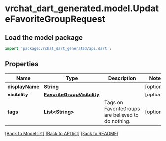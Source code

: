 # vrchat_dart_generated.model.UpdateFavoriteGroupRequest

## Load the model package
```dart
import 'package:vrchat_dart_generated/api.dart';
```

## Properties
Name | Type | Description | Notes
------------ | ------------- | ------------- | -------------
**displayName** | **String** |  | [optional] 
**visibility** | [**FavoriteGroupVisibility**](FavoriteGroupVisibility.md) |  | [optional] 
**tags** | **List&lt;String&gt;** | Tags on FavoriteGroups are believed to do nothing. | [optional] 

[[Back to Model list]](../README.md#documentation-for-models) [[Back to API list]](../README.md#documentation-for-api-endpoints) [[Back to README]](../README.md)


